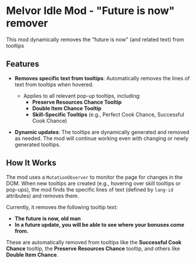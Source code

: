 # Melvor Idle Mod - "Future is now" remover

This mod dynamically removes the "future is now" (and related text) from tooltips 

## Features

- **Removes specific text from tooltips**: Automatically removes the lines of text from tooltips when hovered.
  - Applies to all relevant pop-up tooltips, including:
    - **Preserve Resources Chance Tooltip**
    - **Double Item Chance Tooltip**
    - **Skill-Specific Tooltips** (e.g., Perfect Cook Chance, Successful Cook Chance)
  
- **Dynamic updates**: The tooltips are dynamically generated and removed as needed. The mod will continue working even with changing or newly generated tooltips.

## How It Works

The mod uses a `MutationObserver` to monitor the page for changes in the DOM. When new tooltips are created (e.g., hovering over skill tooltips or pop-ups), the mod finds the specific lines of text (defined by `lang-id` attributes) and removes them.

Currently, it removes the following tooltip text:
- **The future is now, old man**
- **In a future update, you will be able to see where your bonuses come from.**

These are automatically removed from tooltips like the **Successful Cook Chance** tooltip, the **Preserve Resources Chance** tooltip, and others like **Double Item Chance**.
